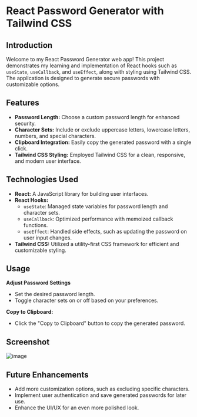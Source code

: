 # React Password Generator with Tailwind CSS

## Introduction

Welcome to my React Password Generator web app! This project demonstrates my learning and implementation of React hooks such as `useState`, `useCallback`, and `useEffect`, along with styling using Tailwind CSS. The application is designed to generate secure passwords with customizable options.

## Features

- **Password Length:** Choose a custom password length for enhanced security.
- **Character Sets:** Include or exclude uppercase letters, lowercase letters, numbers, and special characters.
- **Clipboard Integration:** Easily copy the generated password with a single click.
- **Tailwind CSS Styling:** Employed Tailwind CSS for a clean, responsive, and modern user interface.

## Technologies Used

- **React:** A JavaScript library for building user interfaces.
- **React Hooks:**
  - `useState`: Managed state variables for password length and character sets.
  - `useCallback`: Optimized performance with memoized callback functions.
  - `useEffect`: Handled side effects, such as updating the password on user input changes.
- **Tailwind CSS:** Utilized a utility-first CSS framework for efficient and customizable styling.

## Usage

**Adjust Password Settings**
- Set the desired password length.
- Toggle character sets on or off based on your preferences.

**Copy to Clipboard:**
- Click the "Copy to Clipboard" button to copy the generated password.

## Screenshot
![image](https://github.com/prathameshchaskar/React-Projects/assets/85744690/e0c530f0-16f6-4390-8094-9d104ea6e405)


## Future Enhancements

- Add more customization options, such as excluding specific characters.
- Implement user authentication and save generated passwords for later use.
- Enhance the UI/UX for an even more polished look.
  
